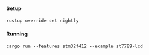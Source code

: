 #### Setup

```
rustup override set nightly
```

#### Running

```
cargo run --features stm32f412 --example st7789-lcd
```
